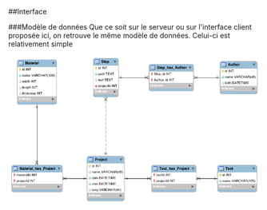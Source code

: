 ##Interface

###Modèle de données
Que ce soit sur le serveur ou sur l'interface client proposée ici, on retrouve le même modèle de données. Celui-ci est relativement simple

![Modèle de données](../interface/model.png)